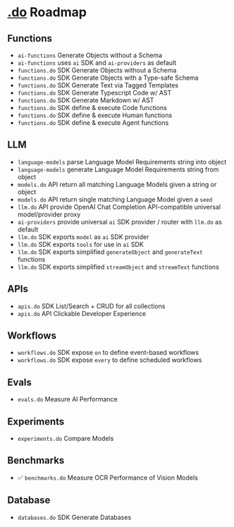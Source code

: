 # [.do](https://dotdo.ai) Roadmap


## Functions

- `ai-functions` Generate Objects without a Schema
- `ai-functions` uses `ai` SDK and `ai-providers` as default
- `functions.do` SDK Generate Objects without a Schema
- `functions.do` SDK Generate Objects with a Type-safe Schema
- `functions.do` SDK Generate Text via Tagged Templates
- `functions.do` SDK Generate Typescript Code w/ AST
- `functions.do` SDK Generate Markdown w/ AST
- `functions.do` SDK define & execute Code functions
- `functions.do` SDK define & execute Human functions
- `functions.do` SDK define & execute Agent functions

## LLM

- `language-models` parse Language Model Requirements string into object
- `language-models` generate Language Model Requirements string from object
- `models.do` API return all matching Language Models given a string or object
- `models.do` API return single matching Language Model given a `seed`
- `llm.do` API provide OpenAI Chat Completion API-compatible universal model/provider proxy
- `ai-providers` provide universal `ai` SDK provider / router with `llm.do` as default
- `llm.do` SDK exports `model` as `ai` SDK provider
- `llm.do` SDK exports `tools` for use in `ai` SDK
- `llm.do` SDK exports simplified `generateObject` and `generateText` functions
- `llm.do` SDK exports simplified `streamObject` and `streamText` functions


## APIs

- `apis.do` SDK List/Search + CRUD for all collections
- `apis.do` API Clickable Developer Experience

## Workflows

- `workflows.do` SDK expose `on` to define event-based workflows
- `workflows.do` SDK expose `every` to define scheduled workflows

## Evals

- `evals.do` Measure AI Performance

## Experiments

- `experiments.do` Compare Models

## Benchmarks

- ✅ `benchmarks.do` Measure OCR Performance of Vision Models

## Database

- `databases.do` SDK Generate Databases
